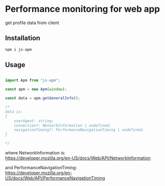 # Performance monitoring for web app

get profile data from client 

## Installation 
```sh
npm i js-apm
```

## Usage

```js

import Apm from "js-apm";

const apm = new Apm(window);

const data = apm.getGeneralInfo();

/*
data is:
{
    userAgent: string;
    connection?: NetworkInformation | undefined;
    navigationTiming?: PerformanceNavigationTiming | undefined;
}

*/

```

where NetworkInformation is:  
https://developer.mozilla.org/en-US/docs/Web/API/NetworkInformation

and PerformanceNavigationTiming:  
https://developer.mozilla.org/en-US/docs/Web/API/PerformanceNavigationTiming

